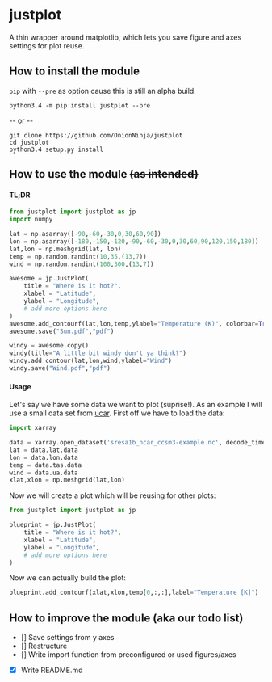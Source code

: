 # justplot
A thin wrapper around matplotlib, which lets you save figure and axes settings for plot reuse.

## How to install the module
`pip` with `--pre` as option cause this is still an alpha build.
```
python3.4 -m pip install justplot --pre
```
-- or --
```
git clone https://github.com/OnionNinja/justplot
cd justplot
python3.4 setup.py install
```

## How to use the module ~~(as intended)~~

#### TL;DR
```python
from justplot import justplot as jp
import numpy

lat = np.asarray([-90,-60,-30,0,30,60,90])
lon = np.asarray([-180,-150,-120,-90,-60,-30,0,30,60,90,120,150,180])
lat,lon = np.meshgrid(lat, lon)
temp = np.random.randint(10,35,(13,7))
wind = np.random.randint(100,300,(13,7))

awesome = jp.JustPlot(
    title = "Where is it hot?",
    xlabel = "Latitude",
    ylabel = "Longitude",
    # add more options here
)
awesome.add_contourf(lat,lon,temp,ylabel="Temperature (K)", colorbar=True)
awesome.save("Sun.pdf","pdf")

windy = awesome.copy()
windy(title="A little bit windy don't ya think?")
windy.add_contour(lat,lon,wind,ylabel="Wind")
windy.save("Wind.pdf","pdf")
```
#### Usage
Let's say we have some data we want to plot (suprise!). As an example I will use
a small data set from [ucar](https://www.unidata.ucar.edu/software/netcdf/examples/sresa1b_ncar_ccsm3-example.nc).
First off we have to load the data:
```python
import xarray

data = xarray.open_dataset('sresa1b_ncar_ccsm3-example.nc', decode_times=False) #pretty cryptic, I know
lat = data.lat.data
lon = data.lon.data
temp = data.tas.data
wind = data.ua.data
xlat,xlon = np.meshgrid(lat,lon)
```
Now we will create a plot which will be reusing for other plots:
```python
from justplot import justplot as jp

blueprint = jp.JustPlot(
    title = "Where is it hot?",
    xlabel = "Latitude",
    ylabel = "Longitude",
    # add more options here
)
```
Now we can actually build the plot:
```python
blueprint.add_contourf(xlat,xlon,temp[0,:,:],label="Temperature [K]")
```



## How to improve the module (aka **our** todo list)

- [] Save settings from y axes
- [] Restructure
- [] Write import function from preconfigured or used figures/axes
- [x] Write README.md
